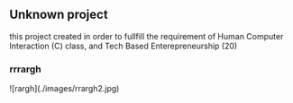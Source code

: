<h2>Unknown project</h2>
<p>this project created in order to fullfill the requirement of Human Computer Interaction (C) class, and Tech Based Enterepreneurship (20)<p>

<h3>rrrargh</h3>
![rargh](./images/rrargh2.jpg)
